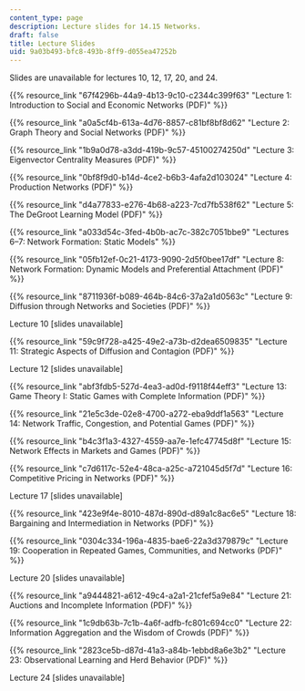 ```yaml
---
content_type: page
description: Lecture slides for 14.15 Networks.
draft: false
title: Lecture Slides
uid: 9a03b493-bfc8-493b-8ff9-d055ea47252b
---
```

Slides are unavailable for lectures 10, 12, 17, 20, and 24.

{{% resource_link "67f4296b-44a9-4b13-9c10-c2344c399f63" "Lecture 1: Introduction to Social and Economic Networks (PDF)" %}}

{{% resource_link "a0a5cf4b-613a-4d76-8857-c81bf8bf8d62" "Lecture 2: Graph Theory and Social Networks (PDF)" %}}

{{% resource_link "1b9a0d78-a3dd-419b-9c57-45100274250d" "Lecture 3: Eigenvector Centrality Measures (PDF)" %}}

{{% resource_link "0bf8f9d0-b14d-4ce2-b6b3-4afa2d103024" "Lecture 4: Production Networks (PDF)" %}}

{{% resource_link "d4a77833-e276-4b68-a223-7cd7fb538f62" "Lecture 5: The DeGroot Learning Model (PDF)" %}}

{{% resource_link "a033d54c-3fed-4b0b-ac7c-382c7051bbe9" "Lectures 6–7: Network Formation: Static Models" %}}

{{% resource_link "05fb12ef-0c21-4173-9090-2d5f0bee17df" "Lecture 8: Network Formation: Dynamic Models and Preferential Attachment (PDF)" %}}

{{% resource_link "8711936f-b089-464b-84c6-37a2a1d0563c" "Lecture 9: Diffusion through Networks and Societies (PDF)" %}}

Lecture 10 \[slides unavailable\]

{{% resource_link "59c9f728-a425-49e2-a73b-d2dea6509835" "Lecture 11: Strategic Aspects of Diffusion and Contagion (PDF)" %}}

Lecture 12 \[slides unavailable\]

{{% resource_link "abf3fdb5-527d-4ea3-ad0d-f9118f44eff3" "Lecture 13: Game Theory I: Static Games with Complete Information (PDF)" %}}

{{% resource_link "21e5c3de-02e8-4700-a272-eba9ddf1a563" "Lecture 14: Network Traffic, Congestion, and Potential Games (PDF)" %}}

{{% resource_link "b4c3f1a3-4327-4559-aa7e-1efc47745d8f" "Lecture 15: Network Effects in Markets and Games (PDF)" %}}

{{% resource_link "c7d6117c-52e4-48ca-a25c-a721045d5f7d" "Lecture 16: Competitive Pricing in Networks (PDF)" %}}

Lecture 17 \[slides unavailable\]

{{% resource_link "423e9f4e-8010-487d-890d-d89a1c8ac6e5" "Lecture 18: Bargaining and Intermediation in Networks (PDF)" %}}

{{% resource_link "0304c334-196a-4835-bae6-22a3d379879c" "Lecture 19: Cooperation in Repeated Games, Communities, and Networks (PDF)" %}}

Lecture 20 \[slides unavailable\]

{{% resource_link "a9444821-a612-49c4-a2a1-21cfef5a9e84" "Lecture 21: Auctions and Incomplete Information (PDF)" %}}

{{% resource_link "1c9db63b-7c1b-4a6f-adfb-fc801c694cc0" "Lecture 22: Information Aggregation and the Wisdom of Crowds (PDF)" %}}

{{% resource_link "2823ce5b-d87d-41a3-a84b-1ebbd8a6e3b2" "Lecture 23: Observational Learning and Herd Behavior (PDF)" %}}

Lecture 24 \[slides unavailable\]